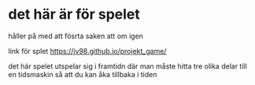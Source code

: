 # det här är för spelet
håller på med att fösrta saken att om igen

link för splet https://jv98.github.io/projekt_game/

det här spelet utspelar sig i framtidn där man måste hitta tre olika delar till en tidsmaskin så att du kan åka tillbaka i tiden